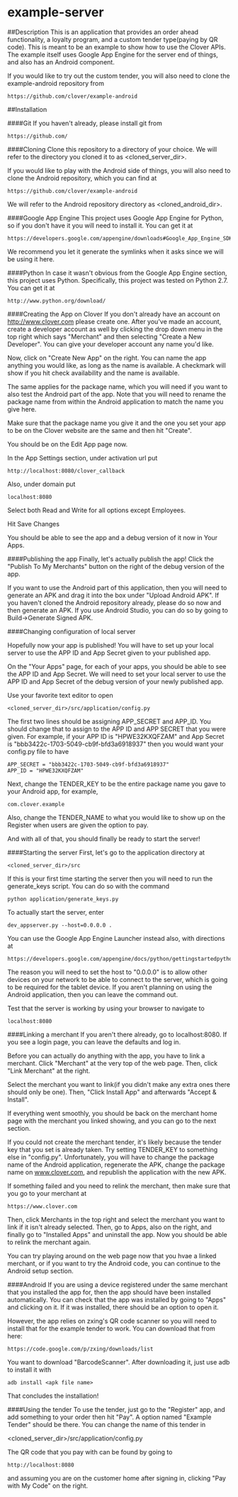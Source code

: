example-server
==============

##Description
This is an application that provides an order ahead functionality, a loyalty program, and a custom tender type(paying by QR code). This is meant to be an example to show how to use the Clover APIs. The example itself uses Google App Engine for the server end of things, and also has an Android component. 

If you would like to try out the custom tender, you will also need to clone the example-android repository from 

	https://github.com/clover/example-android

##Installation

####Git
If you haven't already, please install git from

	https://github.com/

####Cloning
Clone this repository to a directory of your choice. We will refer to the directory you cloned it to as <cloned_server_dir>.

If you would like to play with the Android side of things, you will also need to clone the Android repository, which you can find at

	https://github.com/clover/example-android
	
We will refer to the Android repository directory as <cloned_android_dir>.

####Google App Engine
This project uses Google App Engine for Python, so if you don't have it you will need to install it. You can get it at

	https://developers.google.com/appengine/downloads#Google_App_Engine_SDK_for_Python
	
We recommend you let it generate the symlinks when it asks since we will be using it here. 

####Python
In case it wasn't obvious from the Google App Engine section, this project uses Python. Specifically, this project was tested on Python 2.7. You can get it at

	http://www.python.org/download/

####Creating the App on Clover
If you don't already have an account on http://www.clover.com please create one. After you've made an account, create a developer account as well by clicking the drop down menu in the top right which says "Merchant" and then selecting "Create a New Developer". You can give your developer account any name you'd like.

Now, click on "Create New App" on the right. You can name the app anything you would like, as long as the name is available. A checkmark will show if you hit check availability and the name is available. 

The same applies for the package name, which you will need if you want to also test the Android part of the app. Note that you will need to rename the package name from within the Android application to match the name you give here. 

Make sure that the package name you give it and the one you set your app to be on the Clover website are the same and then hit "Create".

You should be on the Edit App page now. 

In the App Settings section, under activation url put 

	http://localhost:8080/clover_callback
	
Also, under domain put 

	localhost:8080
	 
Select both Read and Write for all options except Employees.

Hit Save Changes

You should be able to see the app and a debug version of it now in Your Apps. 

####Publishing the app
Finally, let's actually publish the app! Click the "Publish To My Merchants" button on the right of the debug version of the app.  
	
If you want to use the Android part of this application, then you will need to generate an APK and drag it into the box under "Upload Android APK". If you haven't cloned the Android repository already, please do so now and then generate an APK. If you use Android Studio, you can do so by going to Build->Generate Signed APK.

####Changing configuration of local server

Hopefully now your app is published! You will have to set up your local server to use the APP ID and App Secret given to your published app.

On the "Your Apps" page, for each of your apps, you should be able to see the APP ID and App Secret. We will need to set your local server to use the APP ID and App Secret of the debug version of your newly published app. 

Use your favorite text editor to open 

	<cloned_server_dir>/src/application/config.py
	
The first two lines should be assigning APP_SECRET and APP_ID. You should change that to assign to the APP ID and APP SECRET that you were given. For example, if your APP ID is "HPWE32KXQFZAM" and App Secret is "bbb3422c-1703-5049-cb9f-bfd3a6918937" then you would want your config.py file to have 

	APP_SECRET = "bbb3422c-1703-5049-cb9f-bfd3a6918937"
	APP_ID = "HPWE32KXQFZAM"
	
Next, change the TENDER_KEY to be the entire package name you gave to your Android app, for example, 

	com.clover.example

Also, change the TENDER_NAME to what you would like to show up on the Register when users are given the option to pay.

And with all of that, you should finally be ready to start the server!

####Starting the server
First, let's go to the application directory at 

	<cloned_server_dir>/src
	
If this is your first time starting the server then you will need to run the generate_keys script. You can do so with the command

	python application/generate_keys.py

To actually start the server, enter

	dev_appserver.py --host=0.0.0.0 .

You can use the Google App Engine Launcher instead also, with directions at

	https://developers.google.com/appengine/docs/python/gettingstartedpython27/devenvironment

The reason you will need to set the host to "0.0.0.0" is to allow other devices on your network to be able to connect to the server, which is going to be required for the tablet device. If you aren't planning on using the Android application, then you can leave the command out.

Test that the server is working by using your browser to navigate to

	localhost:8080 
	

####Linking a merchant
If you aren't there already, go to localhost:8080. If you see a login page, you can leave the defaults and log in.

Before you can actually do anything with the app, you have to link a merchant. Click "Merchant" at the very top of the web page. Then, click "Link Merchant" at the right. 

Select the merchant you want to link(if you didn't make any extra ones there should only be one). Then, "Click Install App" and afterwards "Accept & Install".

If everything went smoothly, you should be back on the merchant home page with the merchant you linked showing, and you can go to the next section. 

If you could not create the merchant tender, it's likely because the tender key that you set is already taken. Try setting TENDER_KEY to something else in "config.py". Unfortunately, you will have to change the package name of the Android application, regenerate the APK, change the package name on www.clover.com, and republish the application with the new APK. 

If something failed and you need to relink the merchant, then make sure that you go to your merchant at 

	https://www.clover.com
	
Then, click Merchants in the top right and select the merchant you want to link if it isn't already selected. Then, go to Apps, also on the right, and finally go to "Installed Apps" and uninstall the app. Now you should be able to relink the merchant again.

You can try playing around on the web page now that you hvae a linked merchant, or if you want to try the Android code, you can continue to the Android setup section.

####Android
If you are using a device registered under the same merchant that you installed the app for, then the app should have been installed automatically. You can check that the app was installed by going to "Apps" and clicking on it. If it was installed, there should be an option to open it.

However, the app relies on zxing's QR code scanner so you will need to install that for the example tender to work. You can download that from here:

	https://code.google.com/p/zxing/downloads/list
	
You want to download "BarcodeScanner". After downloading it, just use adb to install it with 

	adb install <apk file name>

That concludes the installation!

####Using the tender
To use the tender, just go to the "Register" app, and add something to your order then hit "Pay". A option named "Example Tender" should be there. You can change the name of this tender in 

<cloned_server_dir>/src/application/config.py

The QR code that you pay with can be found by going to 

	http://localhost:8080
	
and assuming you are on the customer home after signing in, clicking "Pay with My Code" on the right.
